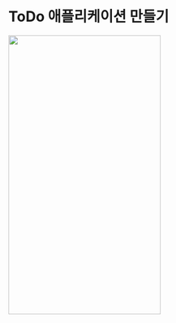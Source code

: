 ToDo 애플리케이션 만들기
===========
<img src="https://user-images.githubusercontent.com/55949986/204124765-787e6d59-21cf-4d8d-96b8-4cbf7a4427aa.gif" width="300" height="550"/>
